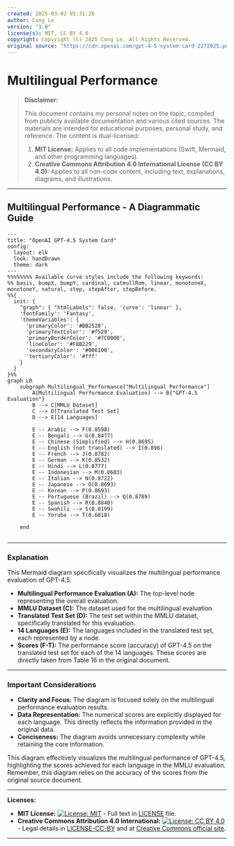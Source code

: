 ```yaml
---
created: 2025-03-02 05:31:26
author: Cong Le
version: "1.0"
license(s): MIT, CC BY 4.0
copyright: Copyright (c) 2025 Cong Le. All Rights Reserved.
original source: "https://cdn.openai.com/gpt-4-5-system-card-2272025.pdf"
---
```




# Multilingual Performance
> **Disclaimer:**
>
> This document contains my personal notes on the topic,
> compiled from publicly available documentation and various cited sources.
> The materials are intended for educational purposes, personal study, and reference.
> The content is dual-licensed:
> 1. **MIT License:** Applies to all code implementations (Swift, Mermaid, and other programming languages).
> 2. **Creative Commons Attribution 4.0 International License (CC BY 4.0):** Applies to all non-code content, including text, explanations, diagrams, and illustrations.
---


## Multilingual Performance - A Diagrammatic Guide 



```mermaid
---
title: "OpenAI GPT-4.5 System Card"
config:
  layout: elk
  look: handDrawn
  theme: dark
---
%%%%%%%% Available curve styles include the following keywords:
%% basis, bumpX, bumpY, cardinal, catmullRom, linear, monotoneX, monotoneY, natural, step, stepAfter, stepBefore.
%%{
  init: {
    "graph": { "htmlLabels": false, 'curve': 'linear' },
    'fontFamily': 'Fantasy',
    'themeVariables': {
      'primaryColor': '#BB2528',
      'primaryTextColor': '#f529',
      'primaryBorderColor': '#7C0000',
      'lineColor': '#F8B229',
      'secondaryColor': '#006100',
      'tertiaryColor': '#fff'
    }
  }
}%%
graph LR
    subgraph Multilingual_Performance["Multilingual Performance"]
        A[Multilingual Performance Evaluation] --> B{"GPT-4.5 Evaluation"}
        B --> C[MMLU Dataset]
        C --> D[Translated Test Set]
        D --> E[14 Languages]

        E -- Arabic --> F(0.8598)
        E -- Bengali --> G(0.8477)
        E -- Chinese (Simplified) --> H(0.8695)
        E -- English (not translated) --> I(0.896)
        E -- French --> J(0.8782)
        E -- German --> K(0.8532)
        E -- Hindi --> L(0.8777)
        E -- Indonesian --> M(0.8603)
        E -- Italian --> N(0.8722)
        E -- Japanese --> O(0.8693)
        E -- Korean --> P(0.8693)
        E -- Portuguese (Brazil) --> Q(0.8789)
        E -- Spanish --> R(0.8840)
        E -- Swahili --> S(0.8199)
        E -- Yoruba --> T(0.6818)

    end
    
```

---


### Explanation

This Mermaid diagram specifically visualizes the multilingual performance evaluation of GPT-4.5.

* **Multilingual Performance Evaluation (A):**  The top-level node representing the overall evaluation.
* **MMLU Dataset (C):** The dataset used for the multilingual evaluation.
* **Translated Test Set (D):** The test set within the MMLU dataset, specifically translated for this evaluation.
* **14 Languages (E):** The languages included in the translated test set, each represented by a node.
* **Scores (F-T):**  The performance score (accuracy) of GPT-4.5 on the translated test set for each of the 14 languages.  These scores are directly taken from Table 16 in the original document.

---


### Important Considerations

* **Clarity and Focus:** The diagram is focused solely on the multilingual performance evaluation results.
* **Data Representation:** The numerical scores are explicitly displayed for each language. This directly reflects the information provided in the original data.
* **Conciseness:** The diagram avoids unnecessary complexity while retaining the core information.


This diagram effectively visualizes the multilingual performance of GPT-4.5, highlighting the scores achieved for each language in the MMLU evaluation.  Remember, this diagram relies on the accuracy of the scores from the original source document.




---
**Licenses:**

- **MIT License:**  [![License: MIT](https://img.shields.io/badge/License-MIT-yellow.svg)](LICENSE) - Full text in [LICENSE](LICENSE) file.
- **Creative Commons Attribution 4.0 International:** [![License: CC BY 4.0](https://licensebuttons.net/l/by/4.0/88x31.png)](LICENSE-CC-BY) - Legal details in [LICENSE-CC-BY](LICENSE-CC-BY) and at [Creative Commons official site](http://creativecommons.org/licenses/by/4.0/).

---